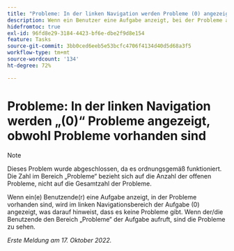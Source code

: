 ```yaml
---
title: "Probleme: In der linken Navigation werden Probleme (0) angezeigt, wenn Probleme vorliegen."
description: Wenn ein Benutzer eine Aufgabe anzeigt, bei der Probleme auftreten, wird im Bereich "Probleme"im linken Navigationsbereich der Aufgabe (0) angezeigt, was darauf hinweist, dass es keine Probleme gibt. Wenn der/die Benutzende den Bereich „Probleme“ der Aufgabe aufruft, sind die Probleme zu sehen.
hidefromtoc: true
exl-id: 96fd8e29-3184-4423-bf6e-dbe2f9d8e154
feature: Tasks
source-git-commit: 3bb0ced6eeb5e53bcfc4706f4134d40d5d68a3f5
workflow-type: tm+mt
source-wordcount: '134'
ht-degree: 72%

---
```


# Probleme: In der linken Navigation werden „(0)“ Probleme angezeigt, obwohl Probleme vorhanden sind

>[!NOTE]
>
>Dieses Problem wurde abgeschlossen, da es ordnungsgemäß funktioniert. Die Zahl im Bereich „Probleme“ bezieht sich auf die Anzahl der offenen Probleme, nicht auf die Gesamtzahl der Probleme.

Wenn ein(e) Benutzende(r) eine Aufgabe anzeigt, in der Probleme vorhanden sind, wird im linken Navigationsbereich der Aufgabe (0) angezeigt, was darauf hinweist, dass es keine Probleme gibt. Wenn der/die Benutzende den Bereich „Probleme“ der Aufgabe aufruft, sind die Probleme zu sehen.

_Erste Meldung am 17. Oktober 2022._
